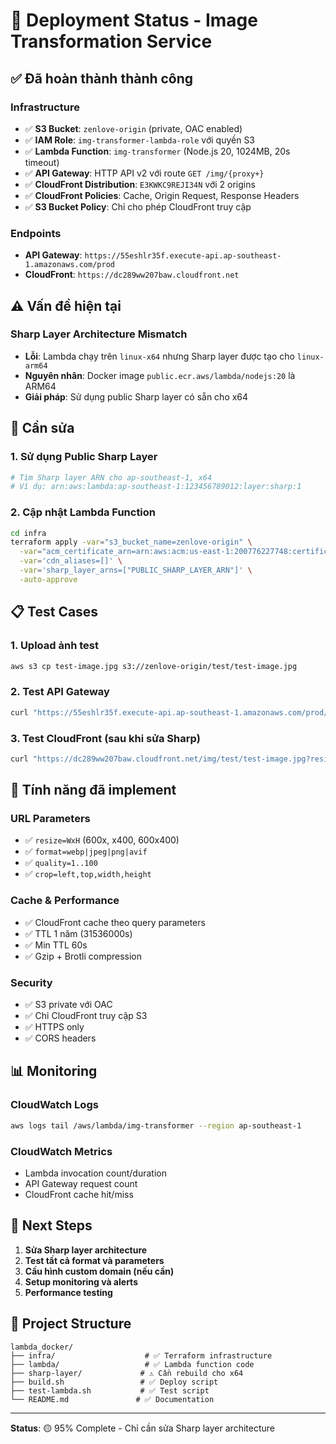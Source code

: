 # 🎉 Deployment Status - Image Transformation Service

## ✅ Đã hoàn thành thành công

### Infrastructure

- ✅ **S3 Bucket**: `zenlove-origin` (private, OAC enabled)
- ✅ **IAM Role**: `img-transformer-lambda-role` với quyền S3
- ✅ **Lambda Function**: `img-transformer` (Node.js 20, 1024MB, 20s timeout)
- ✅ **API Gateway**: HTTP API v2 với route `GET /img/{proxy+}`
- ✅ **CloudFront Distribution**: `E3KWKC9REJI34N` với 2 origins
- ✅ **CloudFront Policies**: Cache, Origin Request, Response Headers
- ✅ **S3 Bucket Policy**: Chỉ cho phép CloudFront truy cập

### Endpoints

- **API Gateway**: `https://55eshlr35f.execute-api.ap-southeast-1.amazonaws.com/prod`
- **CloudFront**: `https://dc289ww207baw.cloudfront.net`

## ⚠️ Vấn đề hiện tại

### Sharp Layer Architecture Mismatch

- **Lỗi**: Lambda chạy trên `linux-x64` nhưng Sharp layer được tạo cho `linux-arm64`
- **Nguyên nhân**: Docker image `public.ecr.aws/lambda/nodejs:20` là ARM64
- **Giải pháp**: Sử dụng public Sharp layer có sẵn cho x64

## 🔧 Cần sửa

### 1. Sử dụng Public Sharp Layer

```bash
# Tìm Sharp layer ARN cho ap-southeast-1, x64
# Ví dụ: arn:aws:lambda:ap-southeast-1:123456789012:layer:sharp:1
```

### 2. Cập nhật Lambda Function

```bash
cd infra
terraform apply -var="s3_bucket_name=zenlove-origin" \
  -var="acm_certificate_arn=arn:aws:acm:us-east-1:200776227748:certificate/52d96225-9203-4402-b864-68481632e0ab" \
  -var='cdn_aliases=[]' \
  -var='sharp_layer_arns=["PUBLIC_SHARP_LAYER_ARN"]' \
  -auto-approve
```

## 📋 Test Cases

### 1. Upload ảnh test

```bash
aws s3 cp test-image.jpg s3://zenlove-origin/test/test-image.jpg
```

### 2. Test API Gateway

```bash
curl "https://55eshlr35f.execute-api.ap-southeast-1.amazonaws.com/prod/img/test/test-image.jpg?resize=400x&format=webp&quality=90"
```

### 3. Test CloudFront (sau khi sửa Sharp)

```bash
curl "https://dc289ww207baw.cloudfront.net/img/test/test-image.jpg?resize=400x&format=webp&quality=90"
```

## 🎯 Tính năng đã implement

### URL Parameters

- ✅ `resize=WxH` (600x, x400, 600x400)
- ✅ `format=webp|jpeg|png|avif`
- ✅ `quality=1..100`
- ✅ `crop=left,top,width,height`

### Cache & Performance

- ✅ CloudFront cache theo query parameters
- ✅ TTL 1 năm (31536000s)
- ✅ Min TTL 60s
- ✅ Gzip + Brotli compression

### Security

- ✅ S3 private với OAC
- ✅ Chỉ CloudFront truy cập S3
- ✅ HTTPS only
- ✅ CORS headers

## 📊 Monitoring

### CloudWatch Logs

```bash
aws logs tail /aws/lambda/img-transformer --region ap-southeast-1
```

### CloudWatch Metrics

- Lambda invocation count/duration
- API Gateway request count
- CloudFront cache hit/miss

## 🚀 Next Steps

1. **Sửa Sharp layer architecture**
2. **Test tất cả format và parameters**
3. **Cấu hình custom domain (nếu cần)**
4. **Setup monitoring và alerts**
5. **Performance testing**

## 📁 Project Structure

```
lambda_docker/
├── infra/                    # ✅ Terraform infrastructure
├── lambda/                   # ✅ Lambda function code
├── sharp-layer/             # ⚠️ Cần rebuild cho x64
├── build.sh                 # ✅ Deploy script
├── test-lambda.sh           # ✅ Test script
└── README.md               # ✅ Documentation
```

---

**Status**: 🟡 95% Complete - Chỉ cần sửa Sharp layer architecture

